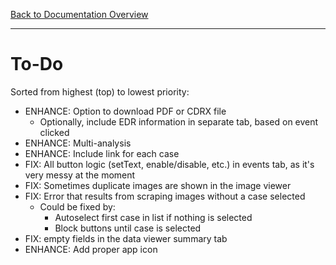 [Back to Documentation Overview](README.md)

---

# To-Do

Sorted from highest (top) to lowest priority:

- ENHANCE: Option to download PDF or CDRX file
    - Optionally, include EDR information in separate tab, based on event clicked
- ENHANCE: Multi-analysis
- ENHANCE: Include link for each case
- FIX: All button logic (setText, enable/disable, etc.) in events tab, as it's very messy at the moment
- FIX: Sometimes duplicate images are shown in the image viewer
- FIX: Error that results from scraping images without a case selected
    - Could be fixed by:
        - Autoselect first case in list if nothing is selected
        - Block buttons until case is selected
- FIX: empty fields in the data viewer summary tab
- ENHANCE: Add proper app icon
